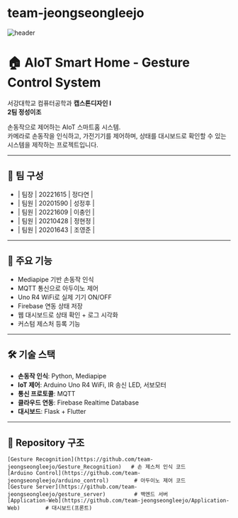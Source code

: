 # team-jeongseongleejo
![header](https://capsule-render.vercel.app/api?type=waving&color=gradient&height=300&section=header&text=Good%20to%20see%20you%20%F0%9F%A4%97)

# 🏠 AIoT Smart Home - Gesture Control System

서강대학교 컴퓨터공학과 **캡스톤디자인 I**  
**2팀 정성이조**  

손동작으로 제어하는 AIoT 스마트홈 시스템.  
카메라로 손동작을 인식하고, 가전기기를 제어하며, 상태를 대시보드로 확인할 수 있는 시스템을 제작하는 프로젝트입니다.

---

## 👥 팀 구성

- | 팀장 | 20221615 | 정다연 |
- | 팀원 | 20201590 | 성정후 |
- | 팀원 | 20221609 | 이충인 |
- | 팀원 | 20210428 | 정현정 |
- | 팀원 | 20201643 | 조영준 |
  
---

## 🧠 주요 기능

- Mediapipe 기반 손동작 인식
- MQTT 통신으로 아두이노 제어
- Uno R4 WiFi로 실제 기기 ON/OFF
- Firebase 연동 상태 저장
- 웹 대시보드로 상태 확인 + 로그 시각화
- 커스텀 제스처 등록 기능

---

## 🛠 기술 스택

- **손동작 인식**: Python, Mediapipe
- **IoT 제어**: Arduino Uno R4 WiFi, IR 송신 LED, 서보모터
- **통신 프로토콜**: MQTT
- **클라우드 연동**: Firebase Realtime Database
- **대시보드**: Flask + Flutter

---

## 📁 Repository 구조

```
[Gesture Recognition](https://github.com/team-jeongseongleejo/Gesture_Recognition)   # 손 제스처 인식 코드  
[Arduino Control](https://github.com/team-jeongseongleejo/arduino_control)        # 아두이노 제어 코드  
[Gesture Server](https://github.com/team-jeongseongleejo/gesture_server)         # 백엔드 서버
[Application-Web](https://github.com/team-jeongseongleejo/Application-Web)        # 대시보드(프론트)

```
